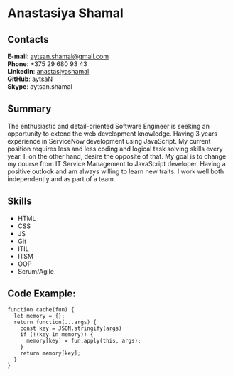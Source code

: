 # Anastasiya Shamal

## Contacts
**E-mail**: aytsan.shamal@gmail.com  
**Phone**: +375 29 680 93 43  
**LinkedIn**: [anastasiyashamal](https://www.linkedin.com/in/anastasiyashamal/)  
**GitHub**: [aytsaN](https://github.com/aytsaN)  
**Skype**: aytsan.shamal  

## Summary
The enthusiastic and detail-oriented Software Engineer is seeking an opportunity to extend the web development knowledge. Having 3 years experience in ServiceNow development using JavaScript. My current position requires less and less coding and logical task solving skills every year. I, on the other hand, desire the opposite of that. My goal is to change my course from IT Service Management to JavaScript developer. Having a positive outlook and am always willing to learn new traits. I work well both independently and as part of a team.

## Skills
- HTML
- CSS
- JS
- Git
- ITIL
- ITSM
- OOP
- Scrum/Agile

## Code Example:
```
function cache(fun) {
  let memory = {};
  return function(...args) {
    const key = JSON.stringify(args)
    if (!(key in memory)) {
      memory[key] = fun.apply(this, args);
    }
    return memory[key];
  }
}
```